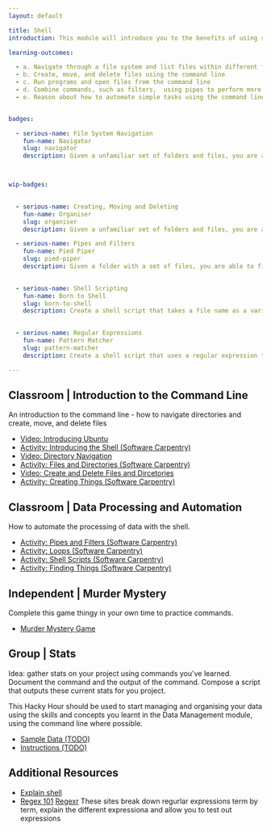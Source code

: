 ```yaml
---
layout: default

title: Shell
introduction: This module will introduce you to the benefits of using shell commands to perform data management and analysis as part of your workflow. The shell offers a powerful and succint way of accessing the core functionality of your computer system, and can be used to automate data processing. You interact with the shell via the command line, typing out tasks you want your computer to perform.

learning-outcomes:

  - a. Navigate through a file system and list files within different folders using the commmand line
  - b. Create, move, and delete files using the command line
  - c. Run programs and open files from the command line
  - d. Combine commands, such as filters,  using pipes to perform more complex data processing tasks 
  - e. Reason about how to automate simple tasks using the command line.


badges:

  - serious-name: File System Navigation
    fun-name: Navigator
    slug: navigator
    description: Given a unfamiliar set of folders and files, you are able to navigate from one folder to another folder in a different heirarchy, using **cd**



wip-badges: 

  
  - serious-name: Creating, Moving and Deleting
    fun-name: Organiser
    slug: organiser
    description: Given a unfamiliar set of folders and files, you are able to copy, move and delete files from different folders.

  - serious-name: Pipes and Filters
    fun-name: Pied Piper
    slug: pied-piper
    description: Given a folder with a set of files, you are able to find all files of a certain type, i.e ".dat", filter those files based on a criteria such as the number of lines in a file, and write the resultng list of files into a text file.
  

  - serious-name: Shell Scripting
    fun-name: Born to Shell
    slug: born-to-shell
    description: Create a shell script that takes a file name as a variable, performs some calculations on the file data, such as number of rows, and prints the result to the consolse.
  

  - serious-name: Regular Expressions
    fun-name: Pattern Matcher
    slug: pattern-matcher
    description: Create a shell script that uses a regular expression to find all files named using a certain pattern, rename those files using a different pattern, and save the list of changed files to a text file.

---
```




## Classroom | Introduction to the Command Line

An introduction to the command line - how to navigate directories and create, move, and delete files

- [Video: Introducing Ubuntu](https://www.youtube.com/watch?v=YToV2tR2sag)
- [Activity: Introducing the Shell (Software Carpentry)](http://swcarpentry.github.io/shell-novice/01-intro/)
- [Video: Directory Navigation](https://www.youtube.com/watch?v=ZitCUet8ZOY)
- [Activity: Files and Directories (Software Carpentry)](http://swcarpentry.github.io/shell-novice/02-filedir/)
- [Video: Create and Delete Files and Dircetories](https://www.youtube.com/watch?v=PH9rUN9fqdw)
- [Activity: Creating Things (Software Carpentry)](http://swcarpentry.github.io/shell-novice/03-create/)





## Classroom | Data Processing and Automation 

How to automate the processing of data with the shell.  

- [Activity: Pipes and Filters (Software Carpentry)](http://swcarpentry.github.io/shell-novice/04-pipefilter/)
- [Activity: Loops (Software Carpentry)](http://swcarpentry.github.io/shell-novice/05-loop/)
- [Activity: Shell Scripts (Software Carpentry)](http://swcarpentry.github.io/shell-novice/06-script/)
- [Activity: Finding Things (Software Carpentry)](http://swcarpentry.github.io/shell-novice/07-find/)







## Independent | Murder Mystery

Complete this game thingy in your own time to practice commands.

- [Murder Mystery Game](https://github.com/veltman/clmystery)










## Group | Stats

Idea: gather stats on your project using commands you've learned. Document the command and the output of the command. Compose a script that outputs these current stats for you project.

This Hacky Hour should be used to start managing and organising your data using the skills and concepts you learnt in the Data Management module, using the command line where possible. 

- [Sample Data (TODO)](#)
- [Instructions (TODO)](#)





## Additional Resources

- [Explain shell](explainshell.com)
- [Regex 101](https://regex101.com/) [Regexr](http://regexr.com/) These sites break down regurlar expressions term by term, explain the different expressiona and allow you to test out expressions


